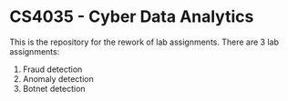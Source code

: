 # CS4035 - Cyber Data Analytics

This is the repository for the rework of lab assignments. There are 3 lab
assignments:
1. Fraud detection
2. Anomaly detection
3. Botnet detection
